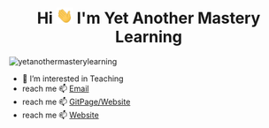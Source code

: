 <h1 align="center">Hi <img src="https://github.com/yetanothermasterylearning/yetanothermasterylearning/blob/master/images/Hi.gif" width="30px"> I'm Yet Another Mastery Learning</h1>

<p align="left"> <img src="https://komarev.com/ghpvc/?username=yetanothermasterylearning&label=Profile%20views&color=brightgreen&style=for-the-badge" alt="yetanothermasterylearning" /> </p>

- 👀 I’m interested in Teaching
- reach me 📫  [Email](yetanothermasterylearning@gmail.com)
- reach me 📫  [GitPage/Website](https://yetanothermasterylearning.github.io/yetanothermasterylearning/)
- reach me 📫  [Website](https://yetanothermasterylearning.com)